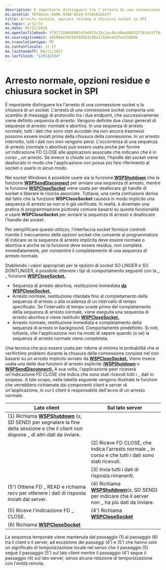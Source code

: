 ```yaml
---
description: È importante distinguere tra l'arresto di una connessione socket e la chiusura di un socket.
ms.assetid: f076b1ec-6b96-4386-8519-4728e0a2b1ff
title: Arresto normale, opzioni residue e chiusura socket in SPI
ms.topic: article
ms.date: 05/31/2018
ms.openlocfilehash: 5791732404948fe59d3f5c15c2ac46cdbba8d8327fb3dc5f794be1f070a9eeff
ms.sourcegitcommit: e858bbe701567d4583c50a11326e42d7ea51804b
ms.translationtype: MT
ms.contentlocale: it-IT
ms.lasthandoff: 08/11/2021
ms.locfileid: "119132134"
---
```

# <a name="graceful-shutdown-linger-options-and-socket-closure-in-the-spi"></a>Arresto normale, opzioni residue e chiusura socket in SPI

È importante distinguere tra l'arresto di una connessione socket e la chiusura di un socket. L'arresto di una connessione socket comporta uno scambio di messaggi di protocollo tra i due endpoint, che successivamente viene definito sequenza di arresto. Vengono definite due classi generali di sequenze di arresto: normale e abortiva. In una sequenza di arresto normale, tutti i dati che sono stati accodati ma non ancora trasmessi possono essere inviati prima della chiusura della connessione. In un arresto interrotto, tutti i dati non invii vengono persi. L'occorrenza di una sequenza di arresto (normale o abortiva) può essere usata anche per fornire un'indicazione FD CLOSE alle applicazioni associate che indicano che è in corso \_ un arresto. Se invece si chiude un socket, l'handle del socket viene deallocato in modo che l'applicazione non possa più fare riferimento al socket o usarlo in alcun modo.

Nei socket Windows è possibile usare sia la funzione [**WSPShutdown**](/previous-versions/windows/desktop/legacy/ms742294(v=vs.85)) che la funzione [**WSPSendDisconnect**](/previous-versions/windows/desktop/legacy/ms742290(v=vs.85)) per avviare una sequenza di arresto, mentre la funzione [**WSPCloseSocket**](/previous-versions/windows/hardware/network/ff566273(v=vs.85)) viene usata per deallocare gli handle di socket e liberare le risorse associate. Tuttavia, una certa confusione deriva dal fatto che la funzione **WSPCloseSocket** causerà in modo implicito una sequenza di arresto se non si è già verificata. In realtà, è diventato una pratica di programmazione piuttosto comune basarsi su questa funzionalità e usare **WSPCloseSocket** per avviare la sequenza di arresto e deallocare l'handle del socket.

Per semplificare questo utilizzo, l'interfaccia socket fornisce controlli tramite il meccanismo delle opzioni socket che consente al programmatore di indicare se la sequenza di arresto implicita deve essere normale o abortiva e anche se la funzione deve essere residua, non completa immediatamente, per consentire il completamento di una sequenza di arresto normale.

Stabilendo i valori appropriati per le opzioni di socket SO LINGER e SO DONTLINGER, è possibile ottenere i tipi di comportamento seguenti con la \_ \_ funzione [**WSPCloseSocket.**](/previous-versions/windows/hardware/network/ff566273(v=vs.85))

-   Sequenza di arresto abortiva, restituzione immediata [**da WSPCloseSocket.**](/previous-versions/windows/hardware/network/ff566273(v=vs.85))
-   Arresto normale, restituzione ritardata fino al completamento della sequenza di arresto o alla scadenza di un intervallo di tempo specificato. Se l'intervallo di tempo scade prima del completamento della sequenza di arresto normale, viene eseguita una sequenza di arresto abortiva e viene restituito [**WSPCloseSocket.**](/previous-versions/windows/hardware/network/ff566273(v=vs.85))
-   Arresto normale, restituzione immediata e completamento della sequenza di arresto in background. Comportamento predefinito. Si noti, tuttavia, che l'applicazione non ha modo di sapere quando (o se) la sequenza di arresto normale viene completata.

Una tecnica che può essere usata per ridurre al minimo le probabilità che si verifichino problemi durante la chiusura della connessione consiste nel non basarsi su un arresto implicito avviato da [**WSPCloseSocket.**](/previous-versions/windows/hardware/network/ff566273(v=vs.85)) Viene invece usata una delle due funzioni di arresto esplicite ([**WSPShutdown**](/previous-versions/windows/desktop/legacy/ms742294(v=vs.85)) o [**WSPSendDisconnect).**](/previous-versions/windows/desktop/legacy/ms742290(v=vs.85)) A sua volta, l'applicazione peer riceverà un'indicazione FD CLOSE che indica che sono stati ricevuti tutti i \_ dati in sospeso. A tale scopo, nella tabella seguente vengono illustrate le funzioni che verrebbero richiamate dai componenti client e server di un'applicazione, in cui il client è responsabile dell'avvio di un arresto normale.

| Lato client                                                                                                                         | Sul lato server                                                                                                  |
|-------------------------------------------------------------------------------------------------------------------------------------|--------------------------------------------------------------------------------------------------------------|
| (1) Richiama [**WSPShutdown**](/previous-versions/windows/desktop/legacy/ms742294(v=vs.85)) (*s*, SD SEND) per segnalare la fine della sessione e che il client non dispone \_ di altri dati da inviare. |                                                                                                              |
|                                                                                                                                     | (2) Riceve FD CLOSE, che indica l'arresto normale \_ in corso e che tutti i dati sono stati ricevuti.        |
|                                                                                                                                     | (3) Invia tutti i dati di risposta rimanenti.                                                                       |
| (5') Ottiene FD \_ READ e richiama recv per ottenere i dati di risposta inviati dal server.                                                         | (4) Richiama [**WSPShutdown**](/previous-versions/windows/desktop/legacy/ms742294(v=vs.85))(*s*, SD SEND) per indicare che il server non \_ ha più dati da inviare. |
| (5) Riceve l'indicazione FD \_ CLOSE.                                                                                                  | (4') Richiama [ **WSPCloseSocket**](/previous-versions/windows/hardware/network/ff566273(v=vs.85))                                                      |
| (6) Richiama [ **WSPCloseSocket**](/previous-versions/windows/hardware/network/ff566273(v=vs.85))                                                                              |                                                                                                              |



 

La sequenza temporale viene mantenuta dal passaggio (1) al passaggio (6) tra il client e il server, ad eccezione dei passaggi (4') e (5') che hanno solo un significato di temporizzazione locale nel senso che il passaggio (5) segue il passaggio (5') sul lato client mentre il passaggio (4') segue il passaggio (4) sul lato server, senza alcuna relazione di temporizzazione con l'entità remota.

 

 
